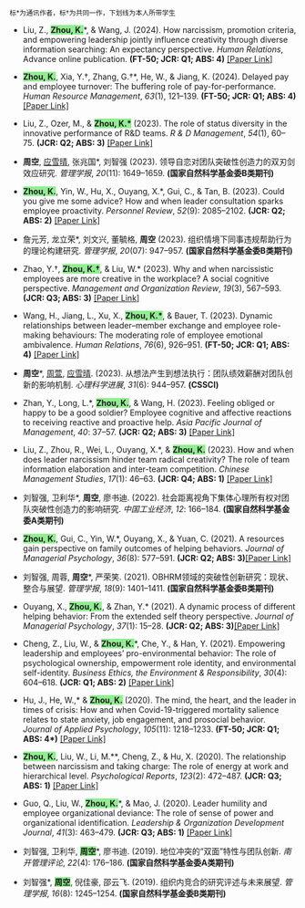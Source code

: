 <span style="font-size: smaller;">标*为通讯作者，标†为共同一作，下划线为本人所带学生</span><br>

- Liu, Z., <strong style="background-color: lightgreen;">Zhou, K.</strong>*, & Wang, J. (2024). How narcissism, promotion criteria, and empowering leadership jointly influence creativity through diverse information searching: An expectancy perspective. *Human Relations*, Advance online publication. <strong>(FT-50; JCR: Q1; ABS: 4)</strong> [[Paper Link]](https://doi.org/10.1177/00187267241239855)

- <strong style="background-color: lightgreen;">Zhou, K.</strong>, Xia, Y.†, Zhang, G.†*, He, W., & Jiang, K. (2024). Delayed pay and employee turnover: The buffering role of pay-for-performance. *Human Resource Management*, *63*(1), 121–139. <strong>(FT-50; JCR: Q1; ABS: 4)</strong>  [[Paper Link]](https://doi.org/10.1002/hrm.22191) 

- Liu, Z., Ozer, M., & <strong style="background-color: lightgreen;">Zhou, K.*</strong> (2023). The role of status diversity in the innovative performance of R&D teams. *R & D Management*, *54*(1), 60–75. <strong>(JCR: Q2; ABS: 3)</strong> [[Paper Link]](https://doi.org/10.1111/radm.12643) 

- <strong>周空</strong>, <ins>应雪晴</ins>, 张兆国*, 刘智强 (2023). 领导自恋对团队突破性创造力的双刃剑效应研究. *管理学报*, *20*(11): 1649–1659. <strong>(国家自然科学基金委B类期刊)</strong>

- <strong style="background-color: lightgreen;">Zhou, K.</strong>, Yin, W., Hu, X., Ouyang, X.*, Gui, C., & Tan, B. (2023). Could you give me some advice? How and when leader consultation sparks employee proactivity. *Personnel Review*, *52*(9): 2085–2102. <strong>(JCR: Q2; ABS: 2)</strong> [[Paper Link]](https://doi.org/10.1108/PR-01-2021-0040) 

- 詹元芳, 龙立荣*, 刘文兴, 董毓格, <strong>周空</strong> (2023). 组织情境下同事违规帮助行为的理论构建研究. *管理学报*, *20*(07): 947–957. <strong>(国家自然科学基金委B类期刊)</strong>

- Zhao, Y.†, <strong style="background-color: lightgreen;">Zhou, K.†</strong>, & Liu, W.* (2023). Why and when narcissistic employees are more creative in the workplace? A social cognitive perspective. *Management and Organization Review*, *19*(3), 567–593. <strong>(JCR: Q3; ABS: 3)</strong> [[Paper Link]](https://doi.org/10.1017/mor.2022.42) 

- Wang, H., Jiang, L., Xu, X., <strong style="background-color: lightgreen;">Zhou, K.*</strong>, & Bauer, T. (2023). Dynamic relationships between leader–member exchange and employee role-making behaviours: The moderating role of employee emotional ambivalence. *Human Relations*, *76*(6), 926–951. <strong>(FT-50; JCR: Q1; ABS: 4)</strong> [[Paper Link]](https://doi.org/10.1177/00187267221075253) 

- <strong>周空</strong>*, <ins>周萱</ins>, <ins>应雪晴</ins>. (2023). 从想法产生到想法执行：团队绩效薪酬对团队创新的影响机制. *心理科学进展*, *31*(6): 944–957. <strong>(CSSCI)</strong>

- Zhan, Y., Long, L.*, <strong style="background-color: lightgreen;">Zhou, K.</strong>, & Wang, H. (2023). Feeling obliged or happy to be a good soldier? Employee cognitive and affective reactions to receiving reactive and proactive help. *Asia Pacific Journal of Management*, *40*: 37–57. <strong>(JCR: Q2; ABS: 3)</strong> [[Paper Link]](https://doi.org/10.1007/s10490-021-09774-w) 

- Liu, Z., Zhou, R., Wei, L., Ouyang, X.*, & <strong style="background-color: lightgreen;">Zhou, K.</strong> (2023). How and when does leader narcissism hinder team radical creativity? The role of team information elaboration and inter-team competition. *Chinese Management Studies*, *17*(1): 46–63. <strong>(JCR: Q4; ABS: 1)</strong> [[Paper Link]](https://doi.org/10.1108/CMS-08-2021-0347) 

- 刘智强, 卫利华*, <strong>周空</strong>, 廖书迪. (2022). 社会距离视角下集体心理所有权对团队突破性创造力的影响研究. *中国工业经济*, *12*: 166–184. <strong>(国家自然科学基金委A类期刊)</strong>

- <strong style="background-color: lightgreen;">Zhou, K.</strong>, Gui, C., Yin, W.*, Ouyang, X., & Yuan, C. (2021). A resources gain perspective on family outcomes of helping behaviors. *Journal of Managerial Psychology*, *36*(8): 577–591. <strong>(JCR: Q2; ABS: 3)</strong>[[Paper Link]](https://doi.org/10.1108/JMP-09-2020-0473) 
                     
- 刘智强, 周蓉, <strong>周空</strong>*, 严荣笑. (2021). OBHRM领域的突破性创新研究：现状、整合与展望. *管理学报*, *18*(9): 1401–1411. <strong>(国家自然科学基金委B类期刊)</strong>

- Ouyang, X., <strong style="background-color: lightgreen;">Zhou, K.</strong>, & Zhan, Y.* (2021). A dynamic process of different helping behavior: From the extended self theory perspective. *Journal of Managerial Psychology*, *37*(1): 15–28. <strong>(JCR: Q2; ABS: 3)</strong>[[Paper Link]](https://doi.org/10.1108/JMP-10-2020-0573) 

- Cheng, Z., Liu, W., & <strong style="background-color: lightgreen;">Zhou, K.</strong>*, Che, Y., & Han, Y. (2021). Empowering leadership and employees’ pro-environmental behavior: The role of psychological ownership, empowerment role identity, and environmental self-identity. *Business Ethics, the Environment & Responsibility*, *30*(4): 604–618. <strong>(JCR: Q1; ABS: 2)</strong> [[Paper Link]](https://doi.org/10.1111/beer.12366) 

- Hu, J., He, W.,* & <strong style="background-color: lightgreen;">Zhou, K.</strong> (2020). The mind, the heart, and the leader in times of crisis: How and when Covid-19-triggered mortality salience relates to state anxiety, job engagement, and prosocial behavior. *Journal of Applied Psychology*, *105*(11): 1218–1233. <strong>(FT-50; JCR: Q1; ABS: 4*)</strong> [[Paper Link]](https://doi.org/10.1037/apl0000620) 

- <strong style="background-color: lightgreen;">Zhou, K.</strong>, Liu, W., Li, M.**, Cheng, Z., & Hu, X. (2020). The relationship between narcissism and taking charge: The role of energy at work and hierarchical level. *Psychological Reports*, *123*(2): 472–487. <strong>(JCR: Q3; ABS: 1)</strong> [[Paper Link]](https://doi.org/10.1177/003329411881161) 

- Guo, Q., Liu, W., <strong style="background-color: lightgreen;">Zhou, K.</strong>*, & Mao, J. (2020). Leader humility and employee organizational deviance: The role of sense of power and organizational identification. *Leadership & Organization Development Journal*, *41*(3): 463–479. <strong>(JCR: Q3; ABS: 1)</strong> [[Paper Link]](https://doi.org/10.1108/LODJ-07-2019-0287) 
    
- 刘智强, 卫利华, <strong style="background-color: lightgreen;">周空</strong>*, 廖书迪. (2019). 地位冲突的“双面”特性与团队创新. *南开管理评论*, *22*(4): 176–186. <strong>(国家自然科学基金委A类期刊)</strong>

- 刘智强*, <strong style="background-color: lightgreen;">周空</strong>, 倪佳豪, 邵云飞. (2019). 组织内竞合的研究评述与未来展望. *管理学报*, *16*(8): 1245–1254. <strong>(国家自然科学基金委B类期刊)</strong>


